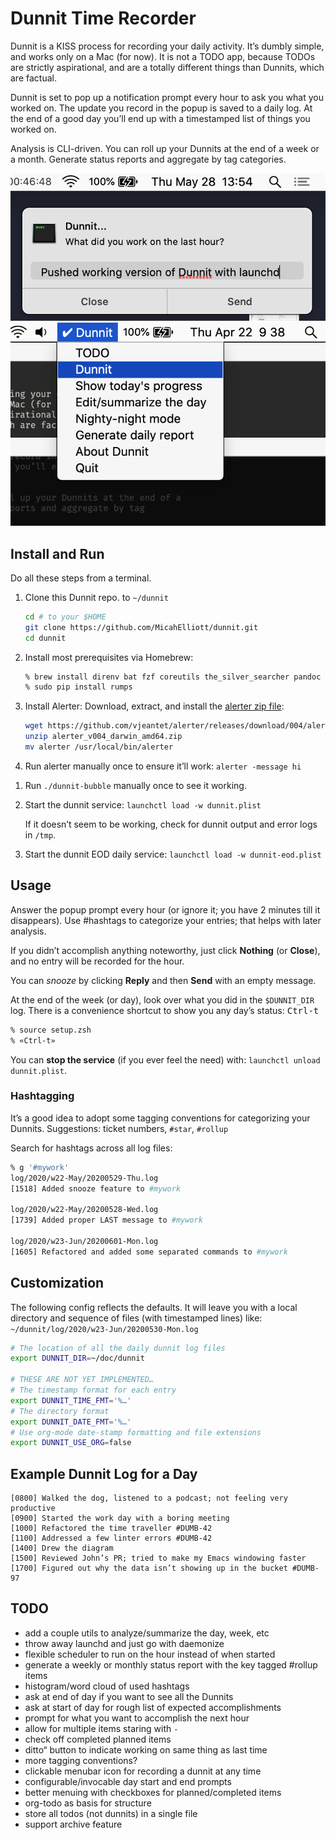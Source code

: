 # Dunnit Time Recorder

Dunnit is a KISS process for recording your daily activity. It’s
dumbly simple, and works only on a Mac (for now). It is not a TODO
app, because TODOs are strictly aspirational, and are a totally
different things than Dunnits, which are factual.

Dunnit is set to pop up a notification prompt every hour to ask you
what you worked on. The update you record in the popup is saved to a
daily log. At the end of a good day you’ll end up with a timestamped
list of things you worked on.

Analysis is CLI-driven. You can roll up your Dunnits at the end of a
week or a month. Generate status reports and aggregate by tag
categories.

![Dunnit Poput](dunnit.png)
![Dunnit Menu](menu.png)

## Install and Run

Do all these steps from a terminal.

1. Clone this Dunnit repo. to `~/dunnit`

   ```sh
   cd # to your $HOME
   git clone https://github.com/MicahElliott/dunnit.git
   cd dunnit
   ```

1. Install most prerequisites via Homebrew:

   ```sh
   % brew install direnv bat fzf coreutils the_silver_searcher pandoc
   % sudo pip install rumps
   ```

1. Install Alerter: Download, extract, and install the
   [alerter zip file](https://github.com/vjeantet/alerter/releases):

   ```sh
   wget https://github.com/vjeantet/alerter/releases/download/004/alerter_v004_darwin_amd64.zip
   unzip alerter_v004_darwin_amd64.zip
   mv alerter /usr/local/bin/alerter
   ```

1. Run alerter manually once to ensure it’ll work: `alerter -message hi`

<!-- 1. Install [cliclick](https://github.com/BlueM/cliclick) -->
<!--    [binary](https://www.bluem.net/jump/cliclick/). -->

1. Run `./dunnit-bubble` manually once to see it working.

1. Start the dunnit service: `launchctl load -w dunnit.plist`

   If it doesn’t seem to be working, check for dunnit output and error
   logs in `/tmp`.

1. Start the dunnit EOD daily service: `launchctl load -w dunnit-eod.plist`

## Usage

Answer the popup prompt every hour (or ignore it; you have 2 minutes
till it disappears). Use #hashtags to categorize your entries; that
helps with later analysis.

If you didn’t accomplish anything noteworthy, just click **Nothing**
(or **Close**), and no entry will be recorded for the hour.

You can _snooze_ by clicking **Reply** and then **Send** with an empty
message.

At the end of the week (or day), look over what you did in the
`$DUNNIT_DIR` log. There is a convenience shortcut to show you any
day’s status: <kbd>Ctrl-t</kbd>

```sh
% source setup.zsh
% «Ctrl-t»
```

You can **stop the service** (if you ever feel the need) with:
`launchctl unload dunnit.plist`.

### Hashtagging

It’s a good idea to adopt some tagging conventions for categorizing
your Dunnits. Suggestions: ticket numbers, `#star`, `#rollup`

Search for hashtags across all log files:

```sh
% g '#mywork'
log/2020/w22-May/20200529-Thu.log
[1518] Added snooze feature to #mywork

log/2020/w22-May/20200528-Wed.log
[1739] Added proper LAST message to #mywork

log/2020/w23-Jun/20200601-Mon.log
[1605] Refactored and added some separated commands to #mywork
```

## Customization

The following config reflects the defaults. It will leave you with
a local directory and sequence of files (with timestamped lines) like:
`~/dunnit/log/2020/w23-Jun/20200530-Mon.log`

```sh
# The location of all the daily dunnit log files
export DUNNIT_DIR=~/doc/dunnit

# THESE ARE NOT YET IMPLEMENTED…
# The timestamp format for each entry
export DUNNIT_TIME_FMT='%…'
# The directory format
export DUNNIT_DATE_FMT='%…'
# Use org-mode date-stamp formatting and file extensions
export DUNNIT_USE_ORG=false
```

## Example Dunnit Log for a Day

```log
[0800] Walked the dog, listened to a podcast; not feeling very productive
[0900] Started the work day with a boring meeting
[1000] Refactored the time traveller #DUMB-42
[1100] Addressed a few linter errors #DUMB-42
[1400] Drew the diagram
[1500] Reviewed John’s PR; tried to make my Emacs windowing faster
[1700] Figured out why the data isn’t showing up in the bucket #DUMB-97
```

## TODO

- add a couple utils to analyze/summarize the day, week, etc
- throw away launchd and just go with daemonize
- flexible scheduler to run on the hour instead of when started
- generate a weekly or monthly status report with the key tagged
  #rollup items
- histogram/word cloud of used hashtags
- ask at end of day if you want to see all the Dunnits
- ask at start of day for rough list of expected accomplishments
- prompt for what you want to accomplish the next hour
- allow for multiple items staring with `-`
- check off completed planned items
- ditto“ button to indicate working on same thing as last time
- more tagging conventions?
- clickable menubar icon for recording a dunnit at any time
- configurable/invocable day start and end prompts
- better menuing with checkboxes for planned/completed items
- org-todo as basis for structure
- store all todos (not dunnits) in a single file
- support archive feature
